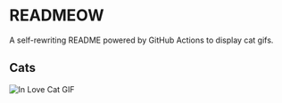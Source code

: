 # READMEOW

A self-rewriting README powered by GitHub Actions to display cat gifs.

## Cats

![In Love Cat GIF](https://media1.giphy.com/media/MDJ9IbxxvDUQM/200.gif?cid=9acd02da6l2qjk0eh6p4efwsd6ltw9mrhiezfv2hhorwy7ix&ep=v1_gifs_search&rid=200.gif&ct=g)
